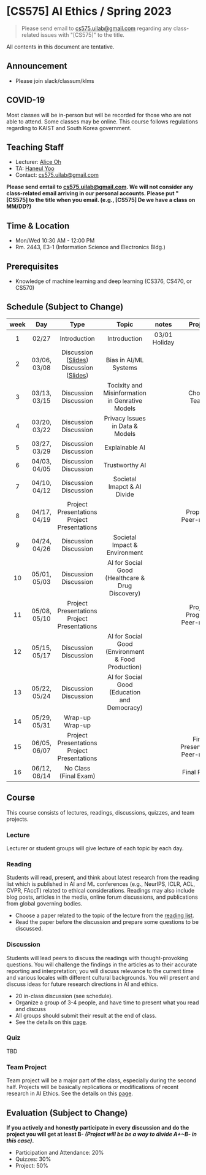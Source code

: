# [CS575] AI Ethics / Spring 2023

> Please send email to cs575.uilab@gmail.com regarding any class-related issues with "[CS575]" to the title.

All contents in this document are tentative.

## Announcement
* Please join slack/classum/klms

## COVID-19
Most classes will be in-person but will be recorded for those who are not able to attend. Some classes may be online.
This course follows regulations regarding to KAIST and South Korea government.

## Teaching Staff
* Lecturer: [Alice Oh](https://aliceoh9.github.io)
* TA: [Haneul Yoo](https://haneul-yoo.github.io)
* Contact: cs575.uilab@gmail.com

**Please send emtail to cs575.uilab@gmail.com. We will not consider any class-related email arriving in our personal accounts. Please put "[CS575] to the title when you email. (e.g., [CS575] De we have a class on MM/DD?)**

## Time & Location
* Mon/Wed 10:30 AM - 12:00 PM
* Rm. 2443, E3-1 (Information Science and Electronics Bldg.)

## Prerequisites
* Knowledge of machine learning and deep learning (CS376, CS470, or CS570)

## Schedule (Subject to Change)
|  week |                    Day                    |                Type             |                      Topic                    |      notes     |           Project          |
|:-----:|:-----------------------------------------:|:-------------------------------:|:---------------------------------------------:|:--------------:|:--------------------------:|
|   1   | 02/27                                     | Introduction | Introduction | 03/01 Holiday | |
|   2   | 03/06, 03/08                              | Discussion ([Slides]())<br/> Discussion ([Slides]())    | Bias in AI/ML Systems | | |
|   3   | 03/13, 03/15                              | Discussion  <br/> Discussion    | Tocixity and Misinformation in Genrative Models | | Choose Teams |
|   4   | 03/20, 03/22                              | Discussion  <br/> Discussion    | Privacy Issues in Data & Models      | | |
|   5   | 03/27, 03/29                              | Discussion  <br/> Discussion    | Explainable AI         | | |
|   6   | 04/03, 04/05                              | Discussion  <br/> Discussion    | Trustworthy AI                             | | |
|   7   | 04/10, 04/12                              | Discussion  <br/> Discussion | Societal Imapct & AI Divide | | |
|   8   | 04/17, 04/19                              | Project Presentations <br/> Project Presentations | | | Proposal, Peer-review |
|   9   | 04/24, 04/26                              | Discussion  <br/> Discussion    | Societal Impact & Environment | | |
|   10  | 05/01, 05/03                              | Discussion  <br/> Discussion    | AI for Social Good (Healthcare & Drug Discovery) | | |
|   11  | 05/08, 05/10                              | Project Presentations <br/> Project Presentations    | | | Project Progress, Peer-review |
|   12  | 05/15, 05/17                              | Discussion  <br/> Discussion    | AI for Social Good (Environment & Food Production) | | |
|   13  | 05/22, 05/24                              | Discussion  <br/> Discussion    | AI for Social Good (Education and Democracy) | | |
|   14  | 05/29, 05/31                              | Wrap-up     <br/> Wrap-up       |	| | |
|   15  | 06/05, 06/07                              | Project Presentations <br/> Project Presentations | | | Final Presentation, Peer-review|
|   16  | 06/12, 06/14                              | No Class (Final Exam)           |                           | | Final Report |

## Course
This course consists of lectures, readings, discussions, quizzes, and team projects.

### Lecture
Lecturer or student groups will give lecture of each topic by each day.

### Reading
Students will read, present, and think about latest research from the reading list which is published in AI and ML conferences (e.g., NeurIPS, ICLR, ACL, CVPR, FAccT) related to ethical considerations.
Readings may also include blog posts, articles in the media, online forum discussions, and publications from global governing bodies.
* Choose a paper related to the topic of the lecture from the [reading list]().
* Read the paper before the discussion and prepare some questions to be discussed.

### Discussion
Students will lead peers to discuss the readings with thought-provoking questions.
You will challenge the findings in the articles as to their accurate reporting and interpretation; you will discuss relevance to the current time and various locales with different cultural backgrounds.
You will present and discuss ideas for future research directions in AI and ethics.
* 20 in-class discussion (see schedule).
* Organize a group of 3-4 people, and have time to present what you read and discuss
* All groups should submit their result at the end of class.
* See the details on this [page](https://uilab-kaist.github.io/cs575-ethics-spring-2023/discussion).

### Quiz
TBD

### Team Project
Team project will be a major part of the class, especially during the second half.
Projects will be basically replications or modifications of recent research in AI Ethics.
See the details on this [page](https://uilab-kaist.github.io/cs575-ethics-spring-2023/project).


## Evaluation (Subject to Change)
**If you actively and honestly participate in every discussion and do the project you will get at least B- *(Project will be be a way to divide A+~B- in this case)*.**
* Participation and Attendance: 20%
* Quizzes: 30%
* Project: 50%
